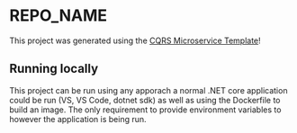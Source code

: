 # REPO_NAME
This project was generated using the [CQRS Microservice Template](https://github.com/thirschel/dotnet-cqrs-microservice-template)!

## Running locally

This project can be run using any apporach a normal .NET core application could be run (VS, VS Code, dotnet sdk) as well as using the Dockerfile to build an image.
The only requirement to provide environment variables to however the application is being run.
